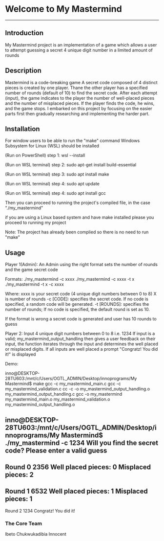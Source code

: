 # Welcome to My Mastermind
***

## Introduction
My Mastermind project is an implementation of a game which allows a user to attempt guessing a secret 4 unique digit number in a limited amount of rounds  

## Description
Mastermind is a code-breaking game 
A secret code composed of 4 distinct pieces is created by one player.
Thane the other player has a specified number of rounds (default of 10) to find the secret code.
After each attempt (input), the game indicates to the player the number of well-placed pieces and the number of misplaced pieces.
If the player finds the code, he wins, and the game stops.
I embarked on this project by focusing on the easier parts first then gradually researching and implementing the harder part. 

## Installation
For window users to be able to run the "make" command Windows Subsystem for Linux (WSL) should be installed 

(Run on PowerShell) step 1:  wsl --install

(Run on WSL terminal) step 2: sudo apt-get install build-essential

(Run on WSL terminal) step 3: sudo apt install make

(Run on WSL terminal) step 4: sudo apt update

(Run on WSL terminal) step 4: sudo apt install gcc

Then you can proceed to running the project's compiled file, in the case “./my_mastermind"

if you are using a Linux based system and have make installed please you proceed to running my project

Note: The project has already been complied so there is no need to run "make"

## Usage

Player 1(Admin):
An Admin using the right format sets the number of rounds and the game secret code

Formats:
./my_mastermind -c xxxx
./my_mastermind -c xxxx -t x
./my_mastermind -t x -c xxxx

Where: 
xxxx is your secret code (4 unique digit numbers between 0 to 8) 
X is number of rounds 
-c [CODE]: specifies the secret code. If no code is specified, a random code will be generated.
-t [ROUNDS]: specifies the number of rounds; If no code is specified, the default round is set as 10.

If the format is wrong a secret code is generated and user has 10 rounds to guess

Player 2:
Input 4 unique digit numbers between 0 to 8
i.e. 1234
If input is a valid; my_mastermind_output_handling then gives a user feedback on their input, the function iterates through the input and determines the well placed or misplaced digits. If all inputs are well placed a prompt "Congratz! You did it!" is displayed

Demo:

inno@DESKTOP-28TU603:/mnt/c/Users/OGTL_ADMIN/Desktop/innoprograms/My Mastermind$ make
gcc -c my_mastermind_main.c
gcc -c my_mastermind_validation.c
cc    -c -o my_mastermind_output_handling.o my_mastermind_output_handling.c
gcc -o my_mastermind my_mastermind_main.o my_mastermind_validation.o my_mastermind_output_handling.o

inno@DESKTOP-28TU603:/mnt/c/Users/OGTL_ADMIN/Desktop/innoprograms/My Mastermind$ ./my_mastermind -c 1234
Will you find the secret code?
Please enter a valid guess    
---
Round 0
2356
Well placed pieces: 0
Misplaced pieces: 2
---
Round 1
6532
Well placed pieces: 1
Misplaced pieces: 1
---
Round 2
1234
Congratz! You did it!

### The Core Team
Ibeto Chukwukadibia Innocent